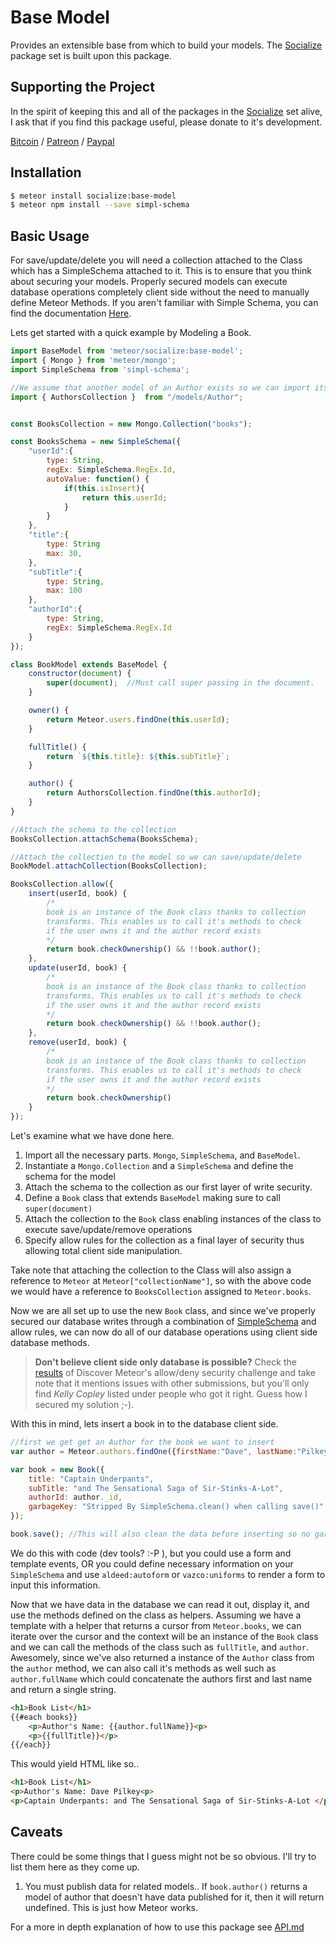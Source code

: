 # Base Model #

Provides an extensible base from which to build your models. The [Socialize][3] package set is built upon this package.

## Supporting the Project ##
In the spirit of keeping this and all of the packages in the [Socialize](https://atmospherejs.com/socialize) set alive, I ask that if you find this package useful, please donate to it's development.

[Bitcoin](https://www.coinbase.com/checkouts/4a52f56a76e565c552b6ecf118461287) / [Patreon](https://www.patreon.com/user?u=4866588) / [Paypal](https://www.paypal.me/copleykj)

## Installation ##

```sh
$ meteor install socialize:base-model
$ meteor npm install --save simpl-schema
```

## Basic Usage ##

For save/update/delete you will need a collection attached to the Class which has a SimpleSchema attached to it. This is to ensure that you think about securing your models. Properly secured models can execute database operations completely client side without the need to manually define Meteor Methods. If you aren't familiar with Simple Schema, you can find the documentation [Here][1].

Lets get started with a quick example by Modeling a Book.

```javascript
import BaseModel from 'meteor/socialize:base-model';
import { Mongo } from 'meteor/mongo';
import SimpleSchema from 'simpl-schema';

//We assume that another model of an Author exists so we can import its collection here..
import { AuthorsCollection }  from "/models/Author";


const BooksCollection = new Mongo.Collection("books");

const BooksSchema = new SimpleSchema({
    "userId":{
        type: String,
        regEx: SimpleSchema.RegEx.Id,
        autoValue: function() {
            if(this.isInsert){
                return this.userId;
            }
        }
    },
    "title":{
        type: String
        max: 30,
    },
    "subTitle":{
        type: String,
        max: 100
    },
    "authorId":{
        type: String,
        regEx: SimpleSchema.RegEx.Id
    }
});

class BookModel extends BaseModel {
    constructor(document) {
        super(document);  //Must call super passing in the document.
    }

    owner() {
        return Meteor.users.findOne(this.userId);
    }

    fullTitle() {
        return `${this.title}: ${this.subTitle}`;
    }

    author() {
        return AuthorsCollection.findOne(this.authorId);
    }
}

//Attach the schema to the collection
BooksCollection.attachSchema(BooksSchema);

//Attach the collection to the model so we can save/update/delete
BookModel.attachCollection(BooksCollection);

BooksCollection.allow({
    insert(userId, book) {
        /*
        book is an instance of the Book class thanks to collection
        transforms. This enables us to call it's methods to check
        if the user owns it and the author record exists
        */
        return book.checkOwnership() && !!book.author();
    },
    update(userId, book) {
        /*
        book is an instance of the Book class thanks to collection
        transforms. This enables us to call it's methods to check
        if the user owns it and the author record exists
        */
        return book.checkOwnership() && !!book.author();
    },
    remove(userId, book) {
        /*
        book is an instance of the Book class thanks to collection
        transforms. This enables us to call it's methods to check
        if the user owns it and the author record exists
        */
        return book.checkOwnership()
    }
});
```

Let's examine what we have done here.

1. Import all the necessary parts. `Mongo`, `SimpleSchema`, and `BaseModel`.
2. Instantiate a `Mongo.Collection` and a `SimpleSchema` and define the schema for the model
3. Attach the schema to the collection as our first layer of write security.
4. Define a `Book` class that extends `BaseModel` making sure to call `super(document)`
5. Attach the collection to the `Book` class enabling instances of the class to execute save/update/remove operations
6. Specify allow rules for the collection as a final layer of security thus allowing total client side manipulation.

Take note that attaching the collection to the Class will also assign a reference to `Meteor` at `Meteor["collectionName"]`, so with the above code we would have a reference to `BooksCollection` assigned to `Meteor.books`.


Now we are all set up to use the new `Book` class, and since we've properly secured our database writes through a combination of [SimpleSchema][1] and allow rules, we can now do all of our database operations using client side database methods.

>**Don't believe client side only database is possible?** Check the [results][2] of Discover Meteor's allow/deny security challenge and take note that it mentions issues with other submissions, but you'll only find *Kelly Copley* listed under people who got it right. Guess how I secured my solution ;-).

With this in mind, lets insert a book in to the database client side.

```javascript
//first we get get an Author for the book we want to insert
var author = Meteor.authors.findOne({firstName:"Dave", lastName:"Pilkey"});

var book = new Book({
    title: "Captain Underpants",
    subTitle: "and The Sensational Saga of Sir-Stinks-A-Lot",
    authorId: author._id,
    garbageKey: "Stripped By SimpleSchema.clean() when calling save()"
});

book.save(); //This will also clean the data before inserting so no garbage data gets through.
```
We do this with code (dev tools? :-P ), but you could use a form and template events, OR you could define necessary information on your `SimpleSchema` and use `aldeed:autoform` or `vazco:uniforms` to render a form to input this information.

Now that we have data in the database we can read it out, display it, and use the methods defined on the class as helpers. Assuming we have a template with a helper that returns a cursor from `Meteor.books`, we can iterate over the cursor and the context will be an instance of the `Book` class and we can call the methods of the class such as `fullTitle`, and `author`. Awesomely, since we've also returned a instance of the `Author` class from the `author` method, we can also call it's methods as well such as `author.fullName` which could concatenate the authors first and last name and return a single string.

```html
<h1>Book List</h1>
{{#each books}}
    <p>Author's Name: {{author.fullName}}<p>
    <p>{{fullTitle}}</p>
{{/each}}
```
This would yield HTML like so..
```html
<h1>Book List</h1>
<p>Author's Name: Dave Pilkey<p>
<p>Captain Underpants: and The Sensational Saga of Sir-Stinks-A-Lot </p>
```

## Caveats ##
There could be some things that I guess might not be so obvious. I'll try to list them here as they come up.

1. You must publish data for related models.. If `book.author()` returns a model of author that doesn't have data published for it, then it will return undefined. This is just how Meteor works.

For a more in depth explanation of how to use this package see [API.md](API.md)

[1]: https://github.com/aldeed/meteor-simple-schema
[2]: https://www.discovermeteor.com/blog/allow-deny-challenge-results/#results
[3]: https://atmospherejs.com/socialize
